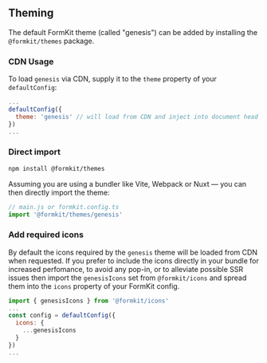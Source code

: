 ## Theming

The default FormKit theme (called "genesis") can be added by installing the `@formkit/themes` package.

### CDN Usage

To load `genesis` via CDN, supply it to the `theme` property of your `defaultConfig`:

```js
...
defaultConfig({
  theme: 'genesis' // will load from CDN and inject into document head
})
...
```

### Direct import

```sh
npm install @formkit/themes
```

Assuming you are using a bundler like Vite, Webpack or Nuxt — you can then directly import the theme:

```js
// main.js or formkit.config.ts
import '@formkit/themes/genesis'
```

### Add required icons

By default the icons required by the `genesis` theme will be loaded from CDN when requested. If you prefer to include the icons directly in your bundle for increased perfomance, to avoid any pop-in, or to alleviate possible SSR issues then import the `genesisIcons` set from `@formkit/icons` and spread them into the `icons` property of your FormKit config.

```js
import { genesisIcons } from '@formkit/icons'
...
const config = defaultConfig({
  icons: {
    ...genesisIcons
  }
})
...
```